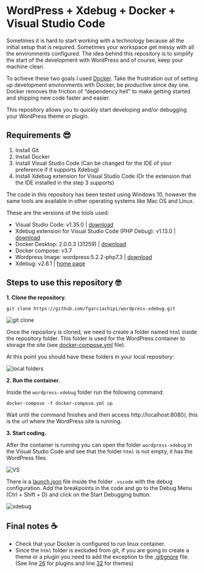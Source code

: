 # WordPress + Xdebug + Docker + Visual Studio Code

Sometimes it is hard to start working with a technology because all the initial setup that is required. Sometimes your workspace get messy with all the environments configured. The idea behind this repository is to simplify the start of the development with WordPress and of course, keep your machine clean.

To achieve these two goals I used [Docker](https://www.docker.com/). Take the frustration out of setting up development environments with Docker, be productive since day one. Docker removes the friction of “dependency hell” to make getting started and shipping new code faster and easier. 

This repository allows you to quickly start developing and/or debugging your WordPress theme or plugin.

## Requirements :sunglasses:

1. Install Git
2. Install Docker
3. Install Visual Studio Code (Can be changed for the IDE of your preference if it supports Xdebug)
4. Install Xdebug extension for Visual Studio Code (Or the extension that the IDE installed in the step 3 supports)

The code in this repository has been tested using Windows 10, however the same tools are available in other operating systems like Mac OS and Linux.

These are the versions of the tools used:

- Visual Studio Code: v1.35.0 | [download](https://code.visualstudio.com/)
- Xdebug extension for Visual Studio Code (PHP Debug): v1.13.0 | [download](https://marketplace.visualstudio.com/items?itemName=felixfbecker.php-debug)
- Docker Desktop: 2.0.0.3 (31259) | [download](https://store.docker.com/)
- Docker compose: v3.7
- Wordpress Image: wordpress:5.2.2-php7.3 | [download](https://store.docker.com/_/wordpress)
- Xdebug: v2.6.1 | [home page](https://xdebug.org/)

## Steps to use this repository :nerd_face:

**1. Clone the repository.**

```
git clone https://github.com/fgarciachipi/wordpress-xdebug.git
```

![git clone](https://github.com/fgarciachipi/wordpress-xdebug/wiki/images/gitclone.PNG)

Once the repository is cloned, we need to create a folder named `html` inside the repository folder. This folder is used for the WordPress container to storage the site (see [docker-compose.yml](https://github.com/fgarciachipi/wordpress-xdebug/blob/a29d202b516a1bf09f5c0f8b8892d0276e945e14/docker-compose.yml#L17) file).

At this point you should have these folders in your local repository:

![local folders](https://github.com/fgarciachipi/wordpress-xdebug/wiki/images/htmlFolder.PNG)


**2. Run the container.**

Inside the `wordpress-xdebug` folder run the following command:

```
docker-compose -f docker-compose.yml up
```

Wait until the command finishes and then access http://localhost:8080/, this is the url where the WordPress site is running.


**3. Start coding.**

After the container is running you can open the folder `wordpress-xdebug` in the Visual Studio Code and see that the folder `html` is not empty, it has the WordPress files.

![VS](https://github.com/fgarciachipi/wordpress-xdebug/wiki/images/vsFolder.PNG)

There is a [launch.json](https://github.com/fgarciachipi/wordpress-xdebug/blob/master/.vscode/launch.json) file inside the folder `.vscode` with the debug configuration. Add the breakpoints in the code and go to the Debug Menu (Ctrl + Shift + D) and click on the Start Debugging button.

![xdebug](https://github.com/fgarciachipi/wordpress-xdebug/wiki/images/xdebug.png)


## Final notes :coffee:

- Check that your Docker is configured to run linux container.
- Since the `html` folder is excluded from git, if you are going to create a theme or a plugin you need to add the exception to the [.gitignore](https://github.com/fgarciachipi/wordpress-xdebug/blob/master/.gitignore) file. (See line [26](https://github.com/fgarciachipi/wordpress-xdebug/blob/a29d202b516a1bf09f5c0f8b8892d0276e945e14/.gitignore#L26) for plugins and line [32](https://github.com/fgarciachipi/wordpress-xdebug/blob/a29d202b516a1bf09f5c0f8b8892d0276e945e14/.gitignore#L32) for themes)
